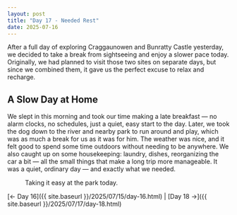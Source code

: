 ```yaml
---
layout: post
title: "Day 17 - Needed Rest"
date: 2025-07-16
---
```


After a full day of exploring Craggaunowen and Bunratty Castle yesterday, we decided to take a break from sightseeing and enjoy a slower pace today. Originally, we had planned to visit those two sites on separate days, but since we combined them, it gave us the perfect excuse to relax and recharge.

## A Slow Day at Home  
We slept in this morning and took our time making a late breakfast — no alarm clocks, no schedules, just a quiet, easy start to the day. Later, we took the dog down to the river and nearby park to run around and play, which was as much a break for us as it was for him. The weather was nice, and it felt good to spend some time outdoors without needing to be anywhere. We also caught up on some housekeeping: laundry, dishes, reorganizing the car a bit — all the small things that make a long trip more manageable. It was a quiet, ordinary day — and exactly what we needed.

<figure>
  <img src="{{ site.baseurl }}/photos/day17/Image01.png" alt="">
  <figcaption>Taking it easy at the park today.</figcaption>
</figure>

[← Day 16]({{ site.baseurl }}/2025/07/15/day-16.html) | [Day 18 →]({{ site.baseurl }}/2025/07/17/day-18.html)